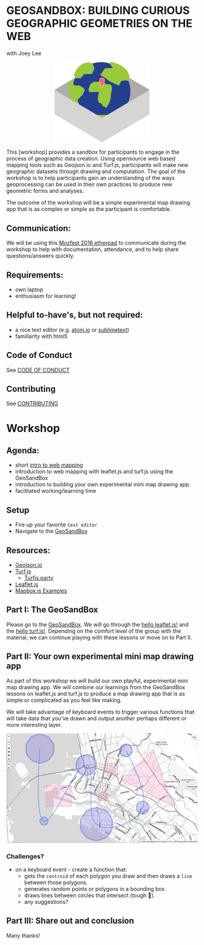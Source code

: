 # GEOSANDBOX: BUILDING CURIOUS GEOGRAPHIC GEOMETRIES ON THE WEB 
with Joey Lee

<center><img src="assets/geosandbox.png" width="250px"></center>


This [workshop] provides a sandbox for participants to engage in the process of geographic data creation. Using opensource web based mapping tools such as Geojson.io and Turf.js, participants will make new geographic datasets through drawing and computation. The goal of the workshop is to help participants gain an understanding of the ways geoprocessing can be used in their own practices to produce new geometric forms and analyses. 

The outcome of the workshop will be a simple experimental map drawing app that is as complex or simple as the participant is comfortable.

## Communication:
We will be using this [Mozfest 2016 etherpad](https://public.etherpad-mozilla.org/p/geosandbox) to communicate during the workshop to help with documentation, attendance, and to help share questions/answers quickly.

## Requirements:
* own laptop
* enthusiasm for learning!

## Helpful to-have's, but not required:
* a nice text editor (e.g. [atom.io](http://atom.io/) or [sublimetext](https://www.sublimetext.com/))
* familiarity with html5


## Code of Conduct
See [CODE OF CONDUCT](CODEOFCONDUCT.md)

## Contributing
See [CONTRIBUTING](CONTRIBUTING.md)


# Workshop

## Agenda:
* short [intro to web mapping](https://joeyklee.github.io/geosandbox/slides/#/)
* introduction to web mapping with leaflet.js and turf.js using the GeoSandBox
* introduction to building your own experimental mini map drawing app.
* facilitated working/learning time

## Setup
* Fire up your favorite `text editor`
* Navigate to the [GeoSandBox](https://joeyklee.github.io/geosandbox/index.html)

## Resources:
* [Geojson.io](http://geojson.io/)
* [Turf.js](http://turfjs.org/)
	* [Turfjs.party](Turfjs.party)
* [Leaflet.js](http://leafletjs.com/)
* [Mapbox.js Examples](https://www.mapbox.com/mapbox.js/example/v1.0.0/)

## Part I: The GeoSandBox

Please go to the [GeoSandBox](http://joeyklee.github.io/geosandbox/). We will go through the [hello leaflet.js!](https://joeyklee.github.io/geosandbox/hello-leaflet.html) and the [hello turf.js!](https://joeyklee.github.io/geosandbox/hello-turf.html). Depending on the comfort level of the group with the material, we can continue playing with these lessons or move on to Part II.


## Part II: Your own experimental mini map drawing app

As part of this workshop we will build our own playful, experimental mini map drawing app. We will combine our learnings from the GeoSandBox lessons on leaflet.js and turf.js to produce a map drawing app that is as simple or complicated as you feel like making. 

We will take advantage of keyboard events to trigger various functions that will take data that you've drawn and output another perhaps different or more interesting layer.

![assets/drawing-tool-screenshot.png](assets/drawing-tool-screenshot.png)

### Challenges?
* on a keyboard event - create a function that:
	* gets the `centroid` of each polygon you draw and then draws a `line` between those polygons.
	* generates random points or polygons in a bounding box.
	* draws lines between circles that intersect (tough 💪).
	* any suggestions?

## Part III: Share out and conclusion

Many thanks!